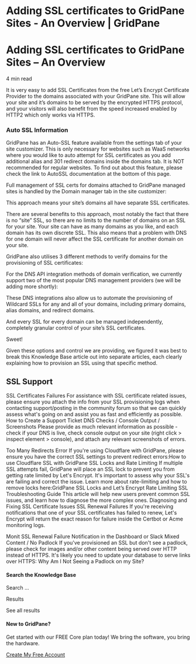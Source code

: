# Adding SSL certificates to GridPane Sites - An Overview | GridPane

# Adding SSL certificates to GridPane Sites – An Overview

 

4 min read 

It is very easy to add SSL Certificates from the free Let’s Encrypt Certificate Provider to the domains associated with your GridPane site. This will allow your site and it’s domains to be served by the encrypted HTTPS protocol, and your visitors will also benefit from the speed increased enabled by HTTP2 which only works via HTTPS.

 

 

### Auto SSL Information

GridPane has an Auto-SSL feature available from the settings tab of your site customizer. This is only necessary for websites such as WaaS networks where you would like to auto attempt for SSL certificates as you add additional alias and 301 redirect domains inside the domains tab. 
It is NOT recommended for regular websites. To find out about this feature, please check the link to AutoSSL documentation at the bottom of this page.

Full management of SSL certs for domains attached to GridPane managed sites is handled by the Domain manager tab in the site customizer:

This approach means your site’s domains all have separate SSL certificates.

There are several benefits to this approach, most notably the fact that there is no “site” SSL, so there are no limits to the number of domains on an SSL for your site. Your site can have as many domains as you like, and each domain has its own discrete SSL. This also means that a problem with DNS for one domain will never affect the SSL certificate for another domain on your site.

GridPane also utilises 3 different methods to verify domains for the provisioning of SSL certificates:

For the DNS API integration methods of domain verification, we currently support two of the most popular DNS management providers (we will be adding more shortly):

These DNS integrations also allow us to automate the provisioning of Wildcard SSLs for any and all of your domains, including primary domains, alias domains, and redirect domains.

And every SSL for every domain can be managed independently, completely granular control of your site’s SSL certificates.

Sweet!

Given these options and control we are providing, we figured it was best to break this Knowledge Base article out into separate articles, each clearly explaining how to provision an SSL using that specific method.

 

 

## SSL Support

SSL Certificates Failures
For assistance with SSL certificate related issues, please ensure you attach the info from your SSL provisioning logs when contacting support/posting in the community forum so that we can quickly assess what's going on and assist you as fast and efficiently as possible.
How to Create a Support Ticket
DNS Checks / Console Output / Screenshots
Please provide as much relevant information as possible - check if your DNS is live,  check console output on your site (right click > inspect element > console), and attach any relevant screenshots of errors.

Too Many Redirects Error
If you're using Cloudflare with GridPane, please ensure you have the correct SSL settings to prevent redirect errors:How to use Cloudflare SSL with GridPane
SSL Locks and Rate Limiting
If multiple SSL attempts fail, GridPane will place an SSL lock to prevent you from getting rate limited by Let's Encrypt. It's important to assess why your SSL's are failing and correct the issue. Learn more about rate-limiting and how to remove locks here:GridPane SSL Locks and Let’s Encrypt Rate Limiting
SSL Troubleshooting Guide
This article will help new users prevent common SSL issues, and learn how to diagnose the more complex ones.
Diagnosing and Fixing SSL Certificate Issues
SSL Renewal Failures
If you're receiving notifications that one of your SSL certificates has failed to renew, Let's Encrypt will return the exact reason for failure inside the Certbot or Acme monitoring logs.

Monit SSL Renewal Failure Notification in the Dashboard or Slack
Mixed Content / No Padlock
If you've provisioned an SSL but don't see a padlock, please check for images and/or other content being served over HTTP instead of HTTPS. It's likely you need to update your database to serve links over HTTPS:
Why Am I Not Seeing a Padlock on my Site?

 

#### Search the Knowledge Base

Search ...

 Results

See all results

#### New to GridPane?

Get started with our FREE Core plan today! We bring the software, you bring the hardware.

[Create My Free Account](https://gridpane.com/checkout/?plan=core)


